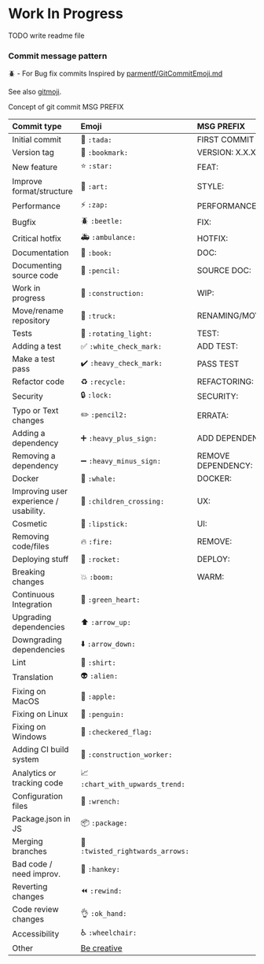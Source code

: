 # Work In Progress
TODO
write readme file

### Commit message pattern

:beetle: - For Bug fix commits
Inspired by [parmentf/GitCommitEmoji.md](https://gist.github.com/parmentf/035de27d6ed1dce0b36a)

See also [gitmoji](https://gitmoji.carloscuesta.me/).

Concept of git commit MSG PREFIX


|   Commit type              | Emoji                                         | MSG PREFIX                 |
|:---------------------------|:----------------------------------------------|:---------------------------|
| Initial commit             | :tada: `:tada:`                               | FIRST COMMIT
| Version tag                | :bookmark: `:bookmark:`                       | VERSION: X.X.X
| New feature                | :star: `:star:`                               | FEAT:
| Improve format/structure   | :art: `:art:`                                 | STYLE:
| Performance                | :zap: `:zap:`                                 | PERFORMANCE:
| Bugfix                     | :beetle: `:beetle:`                           | FIX:
| Critical hotfix            | :ambulance: `:ambulance:`                     | HOTFIX:
| Documentation              | :book: `:book:`                               | DOC:
| Documenting source code    | :pencil: `:pencil:`                           | SOURCE DOC:
| Work in progress           | :construction:  `:construction:`              | WIP:
| Move/rename repository     | :truck: `:truck:`                             | RENAMING/MOVING
| Tests                      | :rotating_light: `:rotating_light:`           | TEST:
| Adding a test              | :white_check_mark: `:white_check_mark:`       | ADD TEST:
| Make a test pass           | :heavy_check_mark: `:heavy_check_mark:`       | PASS TEST
| Refactor code              | :recycle: `:recycle:`                         | REFACTORING:
| Security                   | :lock: `:lock:`                               | SECURITY:
| Typo or Text changes       | :pencil2: `:pencil2:`                         | ERRATA:
| Adding a dependency        | :heavy_plus_sign: `:heavy_plus_sign:`         | ADD DEPENDENCY:
| Removing a dependency      | :heavy_minus_sign: `:heavy_minus_sign:`       | REMOVE DEPENDENCY:
| Docker                     | :whale: `:whale:`                             | DOCKER:
| Improving user experience / usability.| :children_crossing: `:children_crossing:`| UX:
| Cosmetic                   | :lipstick: `:lipstick:`                       | UI:
| Removing code/files        | :fire: `:fire:`                               | REMOVE: 
| Deploying stuff            | :rocket: `:rocket:`                           | DEPLOY:
| Breaking changes           | :boom: `:boom:`                               | WARM:
| Continuous Integration     | :green_heart: `:green_heart:`                 | 
| Upgrading dependencies     | :arrow_up: `:arrow_up:`                       |
| Downgrading dependencies   | :arrow_down: `:arrow_down:`                   |
| Lint                       | :shirt: `:shirt:`                             |
| Translation                | :alien: `:alien:`                             |
| Fixing on MacOS            | :apple: `:apple:`                             |
| Fixing on Linux            | :penguin: `:penguin:`                         |
| Fixing on Windows          | :checkered_flag: `:checkered_flag:`           |
| Adding CI build system     | :construction_worker: `:construction_worker:` |
| Analytics or tracking code | :chart_with_upwards_trend: `:chart_with_upwards_trend:` |
| Configuration files        | :wrench: `:wrench:`                           |
| Package.json in JS         | :package: `:package:`                         |
| Merging branches           | :twisted_rightwards_arrows: `:twisted_rightwards_arrows:` |
| Bad code / need improv.    | :hankey: `:hankey:`                           |
| Reverting changes          | :rewind: `:rewind:`                           |
| Code review changes        | :ok_hand: `:ok_hand:`                         |
| Accessibility              | :wheelchair: `:wheelchair:`                   |
| Other                      | [Be creative](http://www.emoji-cheat-sheet.com/)  |